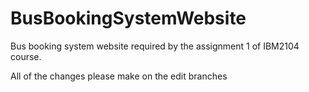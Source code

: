# BusBookingSystemWebsite
Bus booking system website required by the assignment 1 of IBM2104 course.

All of the changes please make on the edit branches
